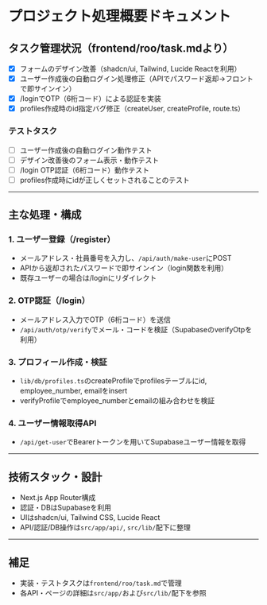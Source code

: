 # プロジェクト処理概要ドキュメント

## タスク管理状況（frontend/roo/task.mdより）
- [x] フォームのデザイン改善（shadcn/ui, Tailwind, Lucide Reactを利用）
- [x] ユーザー作成後の自動ログイン処理修正（APIでパスワード返却→フロントで即サインイン）
- [x] /loginでOTP（6桁コード）による認証を実装
- [x] profiles作成時のid指定バグ修正（createUser, createProfile, route.ts）

### テストタスク
- [ ] ユーザー作成後の自動ログイン動作テスト
- [ ] デザイン改善後のフォーム表示・動作テスト
- [ ] /login OTP認証（6桁コード）動作テスト
- [ ] profiles作成時にidが正しくセットされることのテスト

---

## 主な処理・構成

### 1. ユーザー登録（/register）
- メールアドレス・社員番号を入力し、`/api/auth/make-user`にPOST
- APIから返却されたパスワードで即サインイン（login関数を利用）
- 既存ユーザーの場合は/loginにリダイレクト

### 2. OTP認証（/login）
- メールアドレス入力でOTP（6桁コード）を送信
- `/api/auth/otp/verify`でメール・コードを検証（SupabaseのverifyOtpを利用）

### 3. プロフィール作成・検証
- `lib/db/profiles.ts`のcreateProfileでprofilesテーブルにid, employee_number, emailをinsert
- verifyProfileでemployee_numberとemailの組み合わせを検証

### 4. ユーザー情報取得API
- `/api/get-user`でBearerトークンを用いてSupabaseユーザー情報を取得

---

## 技術スタック・設計
- Next.js App Router構成
- 認証・DBはSupabaseを利用
- UIはshadcn/ui, Tailwind CSS, Lucide React
- API/認証/DB操作は`src/app/api/`, `src/lib/`配下に整理

---

## 補足
- 実装・テストタスクは`frontend/roo/task.md`で管理
- 各API・ページの詳細は`src/app/`および`src/lib/`配下を参照